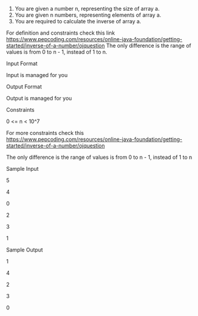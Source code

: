 1. You are given a number n, representing the size of array a.
2. You are given n numbers, representing elements of array a.
3. You are required to calculate the inverse of array a.

For definition and constraints check this link
https://www.pepcoding.com/resources/online-java-foundation/getting-started/inverse-of-a-number/ojquestion
The only difference is the range of values is from 0 to n - 1, instead of 1 to n.

Input Format

Input is managed for you

Output Format

Output is managed for you

Constraints

0 <= n < 10^7

For more constraints check this
https://www.pepcoding.com/resources/online-java-foundation/getting-started/inverse-of-a-number/ojquestion

The only difference is the range of values is from 0 to n - 1, instead
of 1 to n

Sample Input

5

4

0

2

3

1

Sample Output

1

4

2

3

0